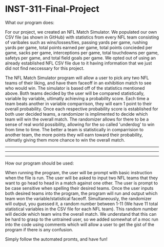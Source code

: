 # INST-311-Final-Project

What our program does:

For our project, we created an NFL Match Simulator.
We populated our own CSV file (as shown in GitHub) with statistics from every NFL team consisting of varibales such as wins/losses/ties, 
passing yards per game, rushing yards per game, total points earned per game, total points concieded per game, sacks per game, 
interceptions per game, total touchdowns per game, safetys per game, and total field goals per game. We opted out of using an 
already established NFL CSV file due to it having information that we just did not find neccessary for this project. 

The NFL Match Simulator program will allow a user to pick any two NFL teams of their liking, and have them faceoff in an exhibition match 
to see who would win. The simulator is based off of the statistics mentioned above. Both teams decided by the user will be compared 
statistically, variable by variable, ultimatly achieving a probability score. Each time a team beats another in variable comparrison,
they will earn 1 point to their overall probability. Once each respective probability score is established for both user decided teams,
a randomizer is implimented to decide which team will win the overall match. The randomizer allows for there to be a sense of real world
possibility, allowing for the so called 'underdog' to win from time to time. The better a team is statistically in comparrision
to another team, the more points they will earn toward their probability, ultimatly giving them more chance to win the overall match.
_________________________________________________________________________________________________________________________________________
_________________________________________________________________________________________________________________________________________
__________________________________________________________________________________________________________________________________________
How our program should be used:

When running the program, the user will be prompt with basic instruction when the file is run.
The user will be asked to input two NFL teams that they want to go head to head in a match against one other. The user is prompt to be
case sensitive when spelling their desired teams. Once the user inputs both desired teams into the program, the program will run and 
output which team won the variable/statistical faceoff. Simultaneously, the randomizer will output, you guessed it, a random number between
1-11 (We have 11 total statistical variables in the CSV file for each NFL team). This random number will decide which team wins the overall
match. We understand that this can be hard to grasp to the untrained user, so we added somewhat of a moc run into the code using comments
which will allow a user to get the gist of the program if there is any confusion.

Simply follow the automated promts, and have fun!



